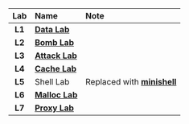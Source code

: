 |  Lab   | Name                               | Note                                                                                      |
| :----: | :--------------------------------- | :---------------------------------------------------------------------------------------- |
| **L1** | [**Data Lab**](./01-data-lab/)     |                                                                                           |
| **L2** | [**Bomb Lab**](./02-bomb-lab/)     |                                                                                           |
| **L3** | [**Attack Lab**](./03-attack-lab/) |                                                                                           |
| **L4** | [**Cache Lab**](./04-cache-lab/)   |                                                                                           |
| **L5** | Shell Lab                          | Replaced with [**minishell**](https://github.com/jjongs2/42cursus/tree/main/08_minishell) |
| **L6** | [**Malloc Lab**](./06-malloc-lab/) |                                                                                           |
| **L7** | [**Proxy Lab**](./07-proxy-lab/)   |                                                                                           |
